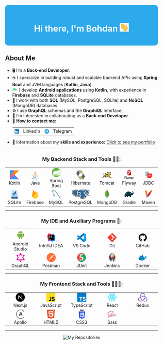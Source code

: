 <div style="background-color: #2CAAEc; padding: 20px; border-radius: 10px;">
  <h1 align="center" style="color: #FFFFFF;">
    Hi there, I'm Bohdan 
    <img src="gif/giphy.gif" width="30px" alt="GIF">
  </h1>
</div>

## About Me
- 🖥️ I’m a **Back-end Developer**.
- ☕️ I specialize in building robust and scalable backend APIs using **Spring Boot** and JVM languages (**Kotlin**, **Java**).
- <img src="icons-svg/additional-programs-ide/android-studio-2.svg" alt="Android Studio" width="15"/>&nbsp;&nbsp;I develop **Android applications** using **Kotlin**, with experience in **Firebase** and 
**SQLite** databases.
- 🐬 I work with both **SQL** (MySQL, PostgreSQL, SQLite) and **NoSQL** (MongoDB) databases.
- ⚙️ I use **GraphQL** schemas and the **GraphiQL** interface.
- 👯 I’m interested in collaborating as a **Back-end Developer**.
- 📧 **How to contact me:**
  <table>
    <tr>
      <td style="vertical-align: top;">
        <a target="_blank" rel="noopener noreferrer" href="https://www.linkedin.com/in/bohdan-orlovskiy/">
          <img align="center" src="icons-svg/contacts/linkedIn.svg" alt="LinkedIn" height="15" width="15" />
        </a>
      </td>
      <td style="vertical-align: top;">LinkedIn</td>
      <td style="vertical-align: top;">
        <a target="_blank" rel="noopener noreferrer" href="https://www.t.me/Bogdan_info">
          <img align="center" src="icons-svg/contacts/telegram.svg" alt="Telegram" height="15" width="15" />
        </a>
      </td>
      <td style="vertical-align: top;">Telegram</td>
    </tr>
  </table>
- 📄 Information about my **skills and experience:** <a target="blank" rel="noopener noreferrer" href="https://portfolio-atpo-git-main-bohdan100s-projects.vercel.app/">Сlick to see my portfoliо</a>

---

<h3 align="center">My Backend Stack and Tools 👨‍💻:</h3>
<div align="center">
<table>
  <tr>
<!-- Kotlin -->
    <td align="center" width="88">
      <img src="icons-svg/backend/kotlin-icon.svg" alt="Kotlin" width="30" height="30"/>
      <br>Kotlin
    </td>
    <!-- Java -->
    <td align="center" width="88">
      <img src="icons-svg/backend/java-icon.svg" alt="Java" width="30" height="30"/>
      <br>Java
    </td>
    <!-- Spring Boot -->
    <td align="center" width="88">
      <img src="icons-svg/backend/spring-icon.svg" alt="Spring Boot" width="30" height="30"/>
      <br>Spring Boot
    </td>
    <!-- Hibernate -->
    <td align="center" width="88">
      <img src="icons-svg/backend/hibernate-icon.svg" alt="Hibernate" width="30" height="30"/>
      <br>Hibernate
    </td>
    <!-- Tomcat, Servlets -->
    <td align="center" width="88">
      <img src="icons-svg/backend/tomcat-icon.svg" alt="Apache Tomcat" width="30" height="30"/>
      <br>Tomcat
    </td>
    <!-- Flyway -->
    <td align="center" width="88">
      <img src="icons-svg/backend/flyway-icon.svg" alt="Flyway" width="30" height="30"/>
      <br>Flyway
    </td>
    <!-- JDBC -->
    <td align="center" width="88">
      <img src="icons-svg/backend/jdbc.png" alt="JDBC" width="30" height="30"/>
      <br>JDBC
    </td>
  </tr>
  <tr>
<!-- SQLite -->
    <td align="center" width="88">
      <img src="icons-svg/backend/sqlite-icon.svg" alt="SQLite" width="30" height="30"/>
      <br>SQLite
    </td>
 <!-- Firebase -->
    <td align="center" width="88">
      <img src="icons-svg/frontend/firebase-icon.svg" alt="Firebase" width="30" height="30"/>
      <br>Firebase
    </td>
    <!-- MySQL -->
    <td align="center" width="88">
      <img src="icons-svg/backend/mysql-icon.svg" alt="MySQL" width="30" height="30"/>
      <br>MySQL
    </td>
    <!-- PostgreSQL -->
    <td align="center" width="88">
      <img src="icons-svg/backend/postgresql-icon.svg" alt="PostgreSQL" width="60" height="30"/>
      <br>PostgreSQL
    </td>
    <!-- MongoDB -->
    <td align="center" width="88">
      <img src="icons-svg/backend/mongodb-icon.svg" alt="MongoDB" width="30" height="30"/>
      <br>MongoDB
    </td>
    <!-- Gradle -->
    <td align="center" width="88">
      <img src="icons-svg/backend/gradle-icon.svg" alt="Gradle" width="30" height="30"/>
      <br>Gradle
    </td>
    <!-- Maven -->
    <td align="center" width="88">
      <img src="icons-svg/backend/maven-icon.svg" alt="Maven" width="30" height="30"/>
      <br>Maven
    </td>
  </tr>
</table>
</div>

---

<h3 align="center">My IDE and Auxiliary Programs 🔧:</h3>
<div align="center">
<table>
  <tr>
  <!-- Android Studio -->
    <td align="center" width="88">
      <img src="icons-svg/additional-programs-ide/android-studio.svg" alt="Android Studio" width="35" height="35"/>
      <br>Android Studio
    </td>
  <!-- IntelliJ IDEA -->
    <td align="center" width="88">
      <img src="icons-svg/additional-programs-ide/IntelliJ IDEA.svg" alt="IntelliJ IDEA" width="30" height="30"/>
      <br>IntelliJ IDEA
    </td>
  <!-- VS Code -->
    <td align="center" width="88">
      <img src="icons-svg/additional-programs-ide/VS Code.svg" alt="VS Code" width="30" height="30"/>
      <br>VS Code
    </td>
  <!-- Git -->
    <td align="center" width="88">
      <img src="icons-svg/additional-programs-ide/git-icon.svg" alt="Git" width="30" height="30"/>
      <br>Git
    </td>
  <!-- GitHub -->
    <td align="center" width="88">
      <img src="icons-svg/additional-programs-ide/github.svg" alt="GitHub" width="30" height="30"/>
      <br>GitHub
    </td>  
  </tr>
  <tr>
  <!-- GraphQL -->
    <td align="center" width="88">
      <img src="icons-svg/additional-programs-ide/graphql-icon.svg" alt="GraphQL" width="30" height="30"/>
      <br>GraphQL
    </td>
  <!-- Postman -->
    <td align="center" width="88">
      <img src="icons-svg/additional-programs-ide/postman-icon.svg" alt="Postman" width="30" height="30"/>
      <br>Postman
    </td>
  <!-- JUnit -->
    <td align="center" width="88">
      <img src="icons-svg/additional-programs-ide/JUnit.svg" alt="JUnit" width="30" height="30"/>
      <br>JUnit
    </td>
  <!-- Jenkins, CI/CD -->
    <td align="center" width="88">
      <img src="icons-svg/additional-programs-ide/jenkins-icon.svg" alt="Jenkins" width="30" height="30"/>
      <br>Jenkins
    </td>
  <!-- Docker -->
    <td align="center" width="88">
      <img src="icons-svg/additional-programs-ide/docker-icon.svg" alt="Docker" width="30" height="30"/>
      <br>Docker
    </td>
  </tr>
</table>
</div>

---

<h3 align="center">My Frontend Stack and Tools 👨🏻‍💻:</h3>
<div align="center">
<table>
  <tr>
    <!-- Next.js -->
    <td align="center" width="88">
      <img src="icons-svg/frontend/nextjs-icon.svg" alt="Next.js" width="30" height="30"/>
      <br>Next.js
    </td>
    <!-- JavaScript -->
    <td align="center" width="88">
      <img src="icons-svg/frontend/javascript-icon.svg" alt="JavaScript" width="30" height="30"/>
      <br>JavaScript
    </td>
    <!-- TypeScript -->
    <td align="center" width="88">
      <img src="icons-svg/frontend/typescript-icon.svg" alt="TypeScript" width="30" height="30"/>
      <br>TypeScript
    </td>
    <!-- React -->
    <td align="center" width="88">
      <img src="icons-svg/frontend/react-icon.svg" alt="React" width="30" height="30"/>
      <br>React
    </td>
    <!-- Redux -->
    <td align="center" width="88">
      <img src="icons-svg/frontend/redux-icon.svg" alt="Redux" width="30" height="30"/>
      <br>Redux
    </td>
  </tr>
  <tr>
    <!-- Apollo Client GraphQL -->
    <td align="center" width="88">
      <img src="icons-svg/frontend/apollographql-icon.svg" alt="Apollo GraphQL" width="30" height="30"/>
      <br>Apollo
    </td>
    <!-- HTML5 -->
    <td align="center" width="88">
      <img src="icons-svg/frontend/html5-icon.svg" alt="HTML5" width="30" height="30"/>
      <br>HTML5
    </td>
    <!-- CSS3 -->
    <td align="center" width="88">
      <img src="icons-svg/frontend/css-title-vertical.svg" alt="CSS3" width="30" height="30"/>
      <br>CSS3
    </td>
    <!-- Sass -->
    <td align="center" width="88">
      <img src="icons-svg/frontend/sass-icon.svg" alt="Sass" width="30" height="30"/>
      <br>Sass
    </td>
  </tr>
</table>
</div>

---

<div align=center> 
  <img src="https://readme-typing-svg.herokuapp.com?color=%2336BCF7&size=30&center=true&vCenter=true&width=1000&height=50&lines=My+repositories:+;Explore+my+projects+to+see+my+tech+stack:;" 
alt="My Repositories" /> 
</div>




